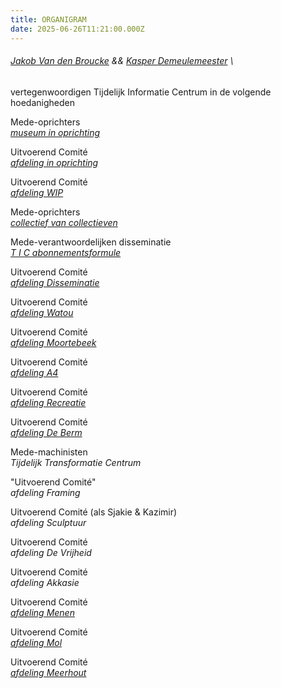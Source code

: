 ```yaml
---
title: ORGANIGRAM
date: 2025-06-26T11:21:00.000Z
---
```

###### [Jakob Van den Broucke](https://www.jakobvandenbroucke.be) && [Kasper Demeulemeester](https://kasperdemeulemeester.be) \

vertegenwoordigen Tijdelijk Informatie Centrum in de volgende hoedanigheden

Mede-oprichters\
*[museum in oprichting](<https://www.kunstinzicht.be/aanbod/projecten/niwnyhu-museum-in-oprichting/ >)*

Uitvoerend Comité \
*[afdeling in oprichting](https://www.youtube.com/watch?v=N1RLRaEYHYk)*

Uitvoerend Comité\
*[afdeling WIP](<https://anspersoons.prezly.com/nieuwe-nekkersdalsite-krijgt-kunstwerk-dat-de-toekomst-van-het-gemeenschapscentrum-inbeeldt >)*

Mede-oprichters\
*[collectief van collectieven](<https://anspersoons.prezly.com/nieuwe-nekkersdalsite-krijgt-kunstwerk-dat-de-toekomst-van-het-gemeenschapscentrum-inbeeldt >)*

Mede-verantwoordelijken disseminatie\
*[T I C  abonnementsformule](https://jakobvandenbroucke.be/t-i-c/)*

Uitvoerend Comité\
*[afdeling Disseminatie](https://nicc.be/project/nicc-talk-launch-periodical-disseminatie-by-tijdelijk-informatie-centrum-t-i-c/)*

Uitvoerend Comité\
*[afdeling Watou](https://index.nadine.be/various-artists-temporary-information-center-section-watou)*

Uitvoerend Comité\
*[afdeling Moortebeek](https://index.nadine.be/terminus-moortebeek/)*

Uitvoerend Comité\
*[afdeling A4](https://www.standaard.be/economie/beurs/de-a4-heeft-mijn-leven-veranderd/47628558.html)*

Uitvoerend Comité\
*[afdeling Recreatie](<https://www.belphotobooks.org/book/kinderweelde/ >)*

Uitvoerend Comité\
*[afdeling De Berm](https://kunstenplatformplanb.be/projecten/archief/uitwijken-zwankendamme/tijdelijk-informatie-centrum-tic)*

Mede-machinisten\
*Tijdelijk Transformatie Centrum*

"Uitvoerend Comité"\
*afdeling Framing*

Uitvoerend Comité (als Sjakie & Kazimir)\
*afdeling Sculptuur*

Uitvoerend Comité\
*afdeling De Vrijheid*

Uitvoerend Comité\
*afdeling Akkasie*

Uitvoerend Comité\
*[afdeling Menen](https://vriendenvanbrussel.stackstorage.com/s/UaAtQYyranqho6Fl)*

Uitvoerend Comité\
*[afdeling Mol](https://www.warande.be/programma/7608/zandgrond/hedendaagse-kunst-vanuit-jakob-smits)*

Uitvoerend Comité\
*[afdeling Meerhout](<https://nnieuws.be/artikel/buitenlands-bezoek-voor-kunsthappening-meerhout >)*

